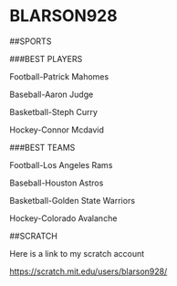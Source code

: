 # BLARSON928

##SPORTS

###BEST PLAYERS

Football-Patrick Mahomes

Baseball-Aaron Judge

Basketball-Steph Curry

Hockey-Connor Mcdavid

###BEST TEAMS

Football-Los Angeles Rams

Baseball-Houston Astros

Basketball-Golden State Warriors

Hockey-Colorado Avalanche

##SCRATCH

Here is a link to my scratch account

https://scratch.mit.edu/users/blarson928/

